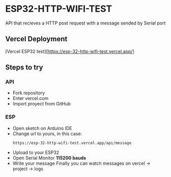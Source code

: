 # ESP32-HTTP-WIFI-TEST
 API that recieves a HTTP post request with a message sended by Serial port
## Vercel Deployment
[Vercel ESP32 test][https://esp-32-http-wifi-test.vercel.app/]

## Steps to try
### API
- Fork repository
- Enter vercel.com
- Import proyect from GitHub
### ESP
- Open sketch on Arduino IDE
- Change url to yours, in this case:
  ```
  https://esp-32-http-wifi-test.vercel.app/api/message
  ```
- Upload to your ESP32
- Open Serial Monitor **115200 bauds**
- Write your message
Finally you can watch messages on vercel -> project -> logs
